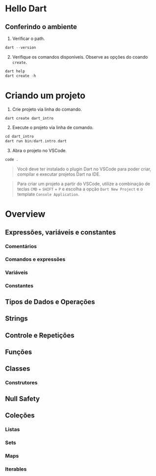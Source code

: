 
# Hello Dart

## Conferindo o ambiente

1. Verificar o path.

```dart
dart --version
``` 

2. Verifique os comandos disponíveis. Observe as opções do coando `create`.

```dart
dart help
dart create -h
```

# Criando um projeto

1. Crie projeto via linha do comando.

```dart
dart create dart_intro
```

2. Execute o projeto via linha de comando.

```dart
cd dart_intro
dart run bin/dart.intro.dart
```

3. Abra o projeto no VSCode.

```dart
code .
```

> Você deve ter instalado o plugin Dart no VSCode para poder criar, compilar e executar projetos Dart na IDE.

> Para criar um projeto a partir do VSCode, utilize a combinação de teclas `CMD` + `SHIFT` + `P` e escolha a opção `Dart New Project` e o template `Console Application`.

# Overview

## Expressões, variáveis e constantes

### Comentários

### Comandos e expressões

### Variáveis

### Constantes

## Tipos de Dados e Operações

## Strings

## Controle e Repetições

## Funções

## Classes

### Construtores

## Null Safety

## Coleções

### Listas

### Sets

### Maps

### Iterables




